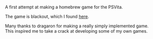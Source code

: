A first attempt at making a homebrew game for the PSVita.

The game is blackout, which I found [here](https://github.com/dragaron/Blackout).

Many thanks to dragaron for making a really simply implemented game.
This inspired me to take a crack at developing some of my own games.
